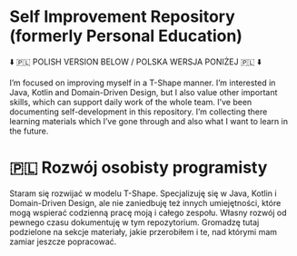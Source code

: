 # Self Improvement Repository (formerly Personal Education)

⬇️ 🇵🇱  POLISH VERSION BELOW / POLSKA WERSJA PONIŻEJ 🇵🇱 ⬇️ 

I’m focused on improving myself in a T-Shape manner. I’m interested in Java, Kotlin and Domain-Driven Design, but I also value other important skills, which can support daily work of the whole team. I’ve been documenting self-development in this repository. I’m collecting there learning materials which I’ve gone through and also what I want to learn in the future.



# 🇵🇱 Rozwój osobisty programisty

Staram się rozwijać w modelu T-Shape. Specjalizuję się w Java, Kotlin i Domain-Driven Design, ale nie zaniedbuję też innych umiejętności, które mogą wspierać codzienną pracę moją i całego zespołu. Własny rozwój od pewnego czasu dokumentuję w tym repozytorium. Gromadzę tutaj podzielone na sekcje materiały, jakie przerobiłem i te, nad którymi mam zamiar jeszcze popracować.

